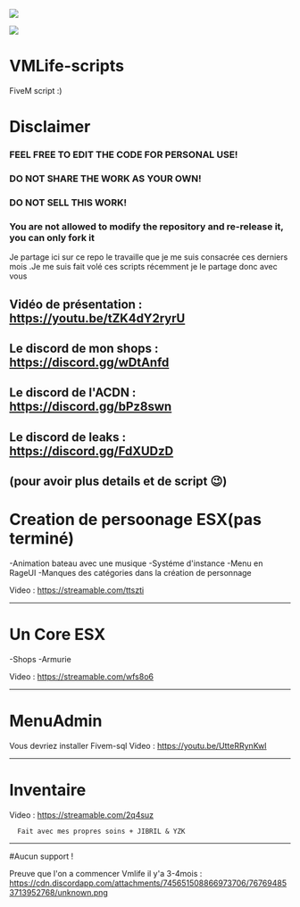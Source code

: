 <a href="https://hits.seeyoufarm.com"><img src="https://hits.seeyoufarm.com/api/count/incr/badge.svg?url=https%3A%2F%2Fgithub.com%2FAdemoDEV%2FVMLife-scripts&count_bg=%23C83D3D&title_bg=%23555555&icon=&icon_color=%23E7E7E7&title=hits&edge_flat=false"/></a>

<a href="https://hits.seeyoufarm.com"><img src="https://hits.seeyoufarm.com/api/count/incr/badge.svg?url=https%3A%2F%2Fgithub.com%2FAdemoDEV%2FVMLife-scripts&count_bg=%231700FF&title_bg=%23555555&icon=&icon_color=%23E7E7E7&title=hits&edge_flat=false"/></a>

# VMLife-scripts

FiveM script :)

# Disclaimer
### FEEL FREE TO EDIT THE CODE FOR PERSONAL USE!
### DO NOT SHARE THE WORK AS YOUR OWN!
### DO NOT SELL THIS WORK!
### You are not allowed to modify the repository and re-release it, you can only fork it

Je partage ici sur ce repo le travaille que je me suis consacrée ces derniers mois .Je me suis fait volé ces scripts
récemment je le partage donc avec vous 

## Vidéo de présentation : https://youtu.be/tZK4dY2ryrU

## Le discord de mon shops : https://discord.gg/wDtAnfd

## Le discord de l'ACDN  : https://discord.gg/bPz8swn

## Le discord de leaks : https://discord.gg/FdXUDzD
(pour avoir plus details et de script 😉)
--------------------------------------------------------------------------------------------------------------------

#                                          Creation de persoonage ESX(pas terminé)
-Animation bateau avec une musique
-Systéme d'instance
-Menu en RageUI 
-Manques des catégories dans la création de personnage

Video : https://streamable.com/ttszti

--------------------------------------------------------------------------------------------------------------------
#                                                    Un Core ESX
-Shops 
-Armurie

Video : https://streamable.com/wfs8o6

--------------------------------------------------------------------------------------------------------------------
  
#                                                     MenuAdmin
Vous devriez installer Fivem-sql
Video : https://youtu.be/UtteRRynKwI

--------------------------------------------------------------------------------------------------------------------

#                                                     Inventaire

Video : https://streamable.com/2q4suz

      Fait avec mes propres soins + JIBRIL & YZK

--------------------------------------------------------------------------------------------------------------------

#Aucun support !

Preuve que l'on a commencer Vmlife il y'a 3-4mois  : https://cdn.discordapp.com/attachments/745651508866973706/767694853713952768/unknown.png


